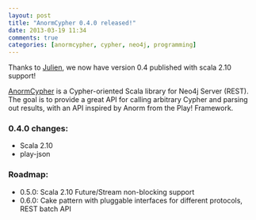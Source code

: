 ```yaml
---
layout: post
title: "AnormCypher 0.4.0 released!"
date: 2013-03-19 11:34
comments: true
categories: [anormcypher, cypher, neo4j, programming]
---
```

Thanks to [Julien](http://www.twitter.com/JSirocchi), we now have version 0.4 published with scala 2.10 support!

[AnormCypher](http://anormcypher.org/) is a Cypher-oriented Scala library for Neo4j Server (REST). The goal is to provide a great API for calling arbitrary Cypher and parsing out results, with an API inspired by Anorm from the Play! Framework.

### 0.4.0 changes:

* Scala 2.10
* play-json

### Roadmap:

- 0.5.0: Scala 2.10 Future/Stream non-blocking support
- 0.6.0: Cake pattern with pluggable interfaces for different protocols, REST batch API

